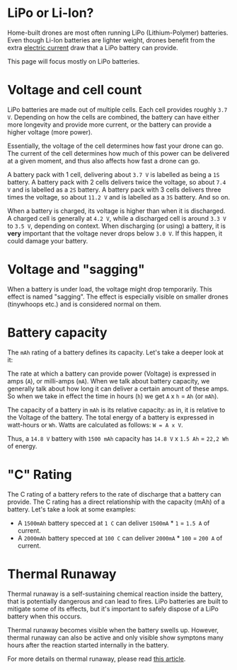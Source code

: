 # LiPo or Li-Ion?

Home-built drones are most often running LiPo (Lithium-Polymer) batteries. Even though Li-Ion
batteries are lighter weight, drones benefit from the extra [electric current](https://en.wikipedia.org/wiki/Electric_current)
draw that a LiPo battery can provide.

This page will focus mostly on LiPo batteries.

# Voltage and cell count

LiPo batteries are made out of multiple cells. Each cell provides roughly `3.7 V`.
Depending on how the cells are combined, the battery can have either more longevity
and provide more current, or the battery can provide a higher voltage (more power).

Essentially, the voltage of the cell determines how fast your drone can go.
The current of the cell determines how much of this power can be delivered at a given
moment, and thus also affects how fast a drone can go.

A battery pack with 1 cell, delivering about `3.7 V` is labelled as being a `1S` battery.
A battery pack with 2 cells delivers twice the voltage, so about `7.4 V` and is labelled as a `2S` battery.
A battery pack with 3 cells delivers three times the voltage, so about `11.2 V` and is labelled as a `3S` battery.
And so on.

When a battery is charged, its voltage is higher than when it is discharged.
A charged cell is generally at `4.2 V`, while a discharged cell is around `3.3 V` to `3.5 V`, depending on context.
When discharging (or using) a battery, it is **very** important that the voltage never drops below `3.0 V`.
If this happen, it could damage your battery.

# Voltage and "sagging"

When a battery is under load, the voltage might drop temporarily. This effect is named "sagging".
The effect is especially visible on smaller drones (tinywhoops etc.) and is considered normal on them.

# Battery capacity

The `mAh` rating of a battery defines its capacity. Let's take a deeper look at it:

The rate at which a battery can provide power (Voltage) is expressed in amps (`A`), or milli-amps (`mA`).
When we talk about battery capacity, we generally talk about how long it can deliver a certain amount of these amps.
So when we take in effect the time in hours (`h`) we get `A` x `h` = `Ah` (or `mAh`).

The capacity of a battery in `mAh` is its relative capacity: as in, it is relative to the Voltage of the battery.
The total energy of a battery is expressed in watt-hours or `Wh`. Watts are calculated as follows: `W = A x V`.

Thus, a `14.8 V` battery with `1500 mAh` capacity has `14.8 V` x `1.5 Ah` = `22,2 Wh` of energy.

# "C" Rating

The C rating of a battery refers to the rate of discharge that a battery can provide.
The C rating has a direct relationship with the capacity (mAh) of a battery. Let's take a look at some examples:

- A `1500mAh` battery specced at `1 C` can deliver `1500mA` * `1` = `1.5 A` of current.
- A `2000mAh` battery specced at `100 C` can deliver `2000mA` * `100` = `200 A` of current.

# Thermal Runaway

Thermal runaway is a self-sustaining chemical reaction inside the battery, that is potentially dangerous
and can lead to fires. LiPo batteries are built to mitigate some of its effects, but it's important to
safely dispose of a LiPo battery when this occurs.

Thermal runaway becomes visible when the battery swells up. However, thermal runaway can also be active
and only visible show symptons many hours after the reaction started internally in the battery.

For more details on thermal runaway, please read [this article](https://www.robotshop.com/media/files/pdf/hyperion-g5-50c-3s-1100mah-lipo-battery-User-Guide.pdf).


